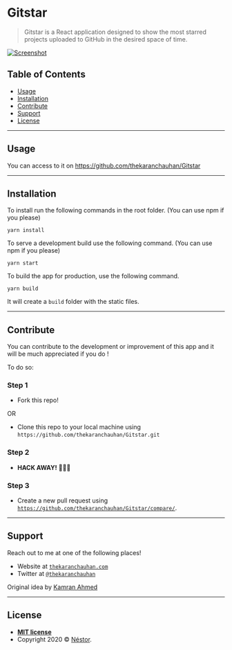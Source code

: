 # Gitstar
> Gitstar is a React application designed to show the most starred projects uploaded to GitHub in the desired space of time.


[![Screenshot](https://i.imgur.com/ItHcYOo.png)](https://github.com/thekaranchauhan/Gitstar)

## Table of Contents 
- [Usage](#Usage)
- [Installation](#Installation)
- [Contribute](#Contribute)
- [Support](#Support)
- [License](#License)

---

## Usage
You can access to it on https://github.com/thekaranchauhan/Gitstar

---

## Installation
To install run the following commands in the root folder. (You can use npm if you please)
```shell
yarn install
```
To serve a development build use the following command. (You can use npm if you please)
```shell
yarn start
```
To build the app for production, use the following command.
```shell
yarn build
```
It will create a `build` folder with the static files.

---

## Contribute

You can contribute to the development or improvement of this app and it will be much appreciated if you do !

To do so:

### Step 1

- Fork this repo!

OR

- Clone this repo to your local machine using `https://github.com/thekaranchauhan/Gitstar.git`

### Step 2

- **HACK AWAY!** 🔨🔨🔨

### Step 3

- Create a new pull request using <a href="https://github.com/thekaranchauhan/Gitstar/compare/" target="_blank">`https://github.com/thekaranchauhan/Gitstar/compare/`</a>.

---

## Support

Reach out to me at one of the following places!

- Website at <a href="https;//thekaranchauhan.com" target="_blank">`thekaranchauhan.com`</a>
- Twitter at <a href="https://instagram.com/thekaranchauhan" target="_blank">`@thekaranchauhan`</a>

Original idea by <a href="https://github.com/kamranahmedse" target=_blank>Kamran Ahmed</a>

---

## License


- **[MIT license](http://opensource.org/licenses/mit)**
- Copyright 2020 © <a href="http://nstlopez.com" target="_blank">Néstor</a>.
